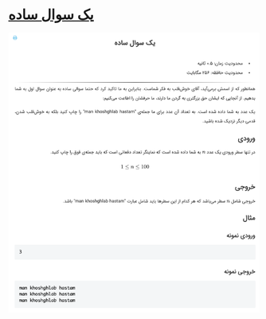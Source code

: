 # [یک سوال ساده](https://quera.ir/problemset/contest/2885)

![github-octocat](https://github.com/kasrazarei39/Quera-Answers/blob/main/Questions/contest/%DB%8C%DA%A9%20%D8%B3%D9%88%D8%A7%D9%84%20%D8%B3%D8%A7%D8%AF%D9%87-2885/question.png)
